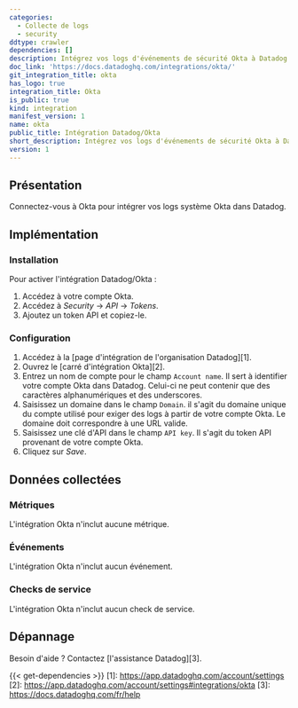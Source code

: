 ```yaml
---
categories:
  - Collecte de logs
  - security
ddtype: crawler
dependencies: []
description: Intégrez vos logs d'événements de sécurité Okta à Datadog.
doc_link: 'https://docs.datadoghq.com/integrations/okta/'
git_integration_title: okta
has_logo: true
integration_title: Okta
is_public: true
kind: integration
manifest_version: 1
name: okta
public_title: Intégration Datadog/Okta
short_description: Intégrez vos logs d'événements de sécurité Okta à Datadog.
version: 1
---
```

## Présentation

Connectez-vous à Okta pour intégrer vos logs système Okta dans Datadog.

## Implémentation

### Installation

Pour activer l'intégration Datadog/Okta :

1. Accédez à votre compte Okta.
1. Accédez à *Security* -> *API* -> *Tokens*.
2. Ajoutez un token API et copiez-le.

### Configuration

1. Accédez à la [page d'intégration de l'organisation Datadog][1].
2. Ouvrez le [carré d'intégration Okta][2].
3. Entrez un nom de compte pour le champ `Account name`. Il sert à identifier votre compte Okta dans Datadog. Celui-ci ne peut contenir que des caractères alphanumériques et des underscores.
4. Saisissez un domaine dans le champ `Domain`. il s'agit du domaine unique du compte utilisé pour exiger des logs à partir de votre compte Okta. Le domaine doit correspondre à une URL valide.
5. Saisissez une clé d'API dans le champ `API key`. Il s'agit du token API provenant de votre compte Okta.
6. Cliquez sur *Save*.

## Données collectées
### Métriques

L'intégration Okta n'inclut aucune métrique.

### Événements
L'intégration Okta n'inclut aucun événement.

### Checks de service
L'intégration Okta n'inclut aucun check de service.

## Dépannage
Besoin d'aide ? Contactez [l'assistance Datadog][3].



{{< get-dependencies >}}
[1]: https://app.datadoghq.com/account/settings
[2]: https://app.datadoghq.com/account/settings#integrations/okta
[3]: https://docs.datadoghq.com/fr/help
